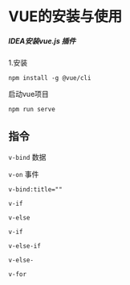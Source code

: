 # VUE的安装与使用

##### IDEA安装vue.js 插件

1.安装

```
npm install -g @vue/cli
```

启动vue项目

```
npm run serve
```







## 指令

`v-bind` 数据

`v-on` 事件

```
v-bind:title=""
```



`v-if`

`v-else`



`v-if`

`v-else-if`

`v-else-`



`v-for`

